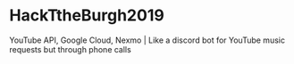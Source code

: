# HackTtheBurgh2019
YouTube API, Google Cloud, Nexmo | Like a discord bot for YouTube music requests but through phone calls

